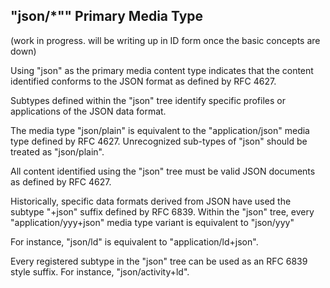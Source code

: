 ## "json/*"" Primary Media Type

(work in progress. will be writing up in ID form once the basic concepts are down)

Using "json" as the primary media content type indicates that the content identified conforms to the JSON format as defined by RFC 4627.

Subtypes defined within the "json" tree identify specific profiles or applications of the JSON data format.

The media type "json/plain" is equivalent to the "application/json" media type defined by RFC 4627. Unrecognized sub-types of "json" should be treated as "json/plain".

All content identified using the "json" tree must be valid JSON documents as defined by RFC 4627.

Historically, specific data formats derived from JSON have
used the subtype "+json" suffix defined by RFC 6839. Within
the "json" tree, every "application/yyy+json" media type
variant is equivalent to "json/yyy"

For instance, "json/ld" is equivalent to "application/ld+json".

Every registered subtype in the "json" tree can be used as an RFC 6839 style suffix. For instance, "json/activity+ld".
